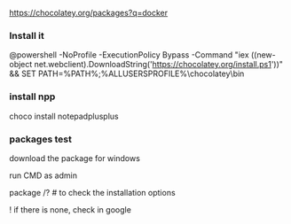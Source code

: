 https://chocolatey.org/packages?q=docker


### Install it

@powershell -NoProfile -ExecutionPolicy Bypass -Command "iex ((new-object net.webclient).DownloadString('https://chocolatey.org/install.ps1'))" && SET PATH=%PATH%;%ALLUSERSPROFILE%\chocolatey\bin


### install npp

choco install notepadplusplus


### packages test

download the package for  windows

run CMD as admin

package /?  # to check the installation options

! if there is none, check in google 



